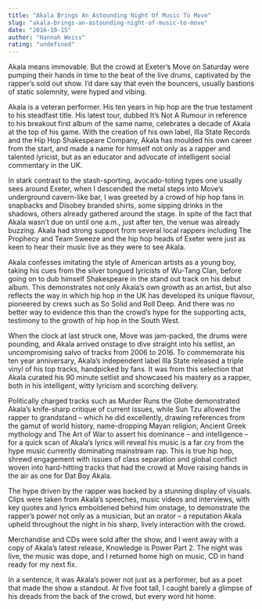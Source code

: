```yaml
---
title: "Akala Brings An Astounding Night Of Music To Move"
slug: "akala-brings-an-astounding-night-of-music-to-move"
date: "2016-10-15"
author: "Hannah Weiss"
rating: "undefined"
---
```


Akala means immovable. But the crowd at Exeter’s Move on Saturday were pumping their hands in time to the beat of the live drums, captivated by the rapper’s sold out show. I’d dare say that even the bouncers, usually bastions of static solemnity, were hyped and vibing.

Akala is a veteran performer. His ten years in hip hop are the true testament to his steadfast title. His latest tour, dubbed It’s Not A Rumour in reference to his breakout first album of the same name, celebrates a decade of Akala at the top of his game. With the creation of his own label, Illa State Records and the Hip Hop Shakespeare Company, Akala has moulded his own career from the start, and made a name for himself not only as a rapper and talented lyricist, but as an educator and advocate of intelligent social commentary in the UK.

In stark contrast to the stash-sporting, avocado-toting types one usually sees around Exeter, when I descended the metal steps into Move’s underground cavern-like bar, I was greeted by a crowd of hip hop fans in snapbacks and Disobey branded shirts, some sipping drinks in the shadows, others already gathered around the stage. In spite of the fact that Akala wasn’t due on until one a.m., just after ten, the venue was already buzzing. Akala had strong support from several local rappers including The Prophecy and Team Sweeze and the hip hop heads of Exeter were just as keen to hear their music live as they were to see Akala.

Akala confesses imitating the style of American artists as a young boy, taking his cues from the silver tongued lyricists of Wu-Tang Clan, before going on to dub himself Shakespeare in the stand out track on his debut album. This demonstrates not only Akala’s own growth as an artist, but also reflects the way in which hip hop in the UK has developed its unique flavour, pioneered by crews such as So Solid and Roll Deep. And there was no better way to evidence this than the crowd’s hype for the supporting acts, testimony to the growth of hip hop in the South West.

When the clock at last struck one, Move was jam-packed, the drums were pounding, and Akala arrived onstage to dive straight into his setlist, an uncompromising salvo of tracks from 2006 to 2016. To commemorate his ten year anniversary, Akala’s independent label Illa State released a triple vinyl of his top tracks, handpicked by fans. It was from this selection that Akala curated his 90 minute setlist and showcased his mastery as a rapper, both in his intelligent, witty lyricism and scorching delivery.

Politically charged tracks such as Murder Runs the Globe demonstrated Akala’s knife-sharp critique of current issues, while Sun Tzu allowed the rapper to grandstand – which he did excellently, drawing references from the gamut of world history, name-dropping Mayan religion, Ancient Greek mythology and The Art of War to assert his dominance – and intelligence – for a quick scan of Akala’s lyrics will reveal his music is a far cry from the hype music currently dominating mainstream rap. This is true hip hop, shrewd engagement with issues of class separation and global conflict woven into hard-hitting tracks that had the crowd at Move raising hands in the air as one for Dat Boy Akala.

The hype driven by the rapper was backed by a stunning display of visuals. Clips were taken from Akala’s speeches, music videos and interviews, with key quotes and lyrics emboldened behind him onstage, to demonstrate the rapper’s power not only as a musician, but an orator – a reputation Akala upheld throughout the night in his sharp, lively interaction with the crowd.

Merchandise and CDs were sold after the show, and I went away with a copy of Akala’s latest release, Knowledge is Power Part 2. The night was live, the music was dope, and I returned home high on music, CD in hand ready for my next fix.

In a sentence, it was Akala’s power not just as a performer, but as a poet that made the show a standout. At five foot tall, I caught barely a glimpse of his dreads from the back of the crowd, but every word hit home.
